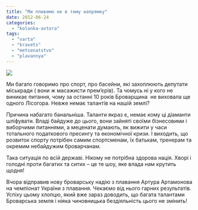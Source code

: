 ```yaml
---
title: "Ми пливемо не в тому напрямку"
date: 2012-06-24
categories: 
  - "kolonka-avtora"
tags: 
  - "varta"
  - "kravets"
  - "metsenatstvo"
  - "plavannya"
---
```


[![](https://mpz.brovary.org/wp-content/uploads/2012/06/Artamonov1.jpg)](https://mpz.brovary.org/wp-content/uploads/2012/06/Artamonov1.jpg)

Ми багато говоримо про спорт, про басейни, які захоплюють депутати міськради ( вони ж масажисти прем’єрів). Та чомусь ні у кого не виникає питання, чому за останні 10 років Броварщина  не виховала ще одного Лісогора. Невже немає талантів на нашій землі?

Причина набагато банальніша. Таланти якраз є, немає кому ці діаманти шліфувати. Владі байдуже до цього, вони зайняті своїми бізнесовими і виборчими питаннями, а меценати думають, як вижити у часи тотального податкового пресингу та економічної кризи. І виходить, що розвиток спорту потрібен самим спортсменам, їх батькам, тренерам та окремим небайдужим броварчанам.

<!--more-->

Така ситуація по всій державі. Нікому не потрібна здорова нація. Хворі і голодні проти багатих та ситих – це те шоу, яке влада нам крутить щодня!

Вчора відправив нову броварську надію з плавання Артура Артамонова на чемпіонат України з плавання. Чекаємо від нього гарних результатів. Успіху цьому хлопцю, який вже зараз доводить, що багата талантами Броварська земля і ніяка чиновницька бездіяльність цього не змінить!

